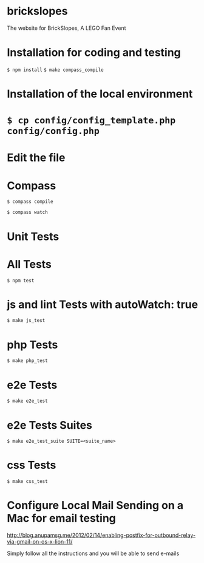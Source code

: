 brickslopes
===========

The website for BrickSlopes, A LEGO Fan Event

Installation for coding and testing
===================================

`$ npm install`
`$ make compass_compile`

Installation of the local environment
=====================================

# `$ cp config/config_template.php config/config.php `
# Edit the file

Compass
=======
`$ compass compile`

`$ compass watch`

Unit Tests
=========

# All Tests
`$ npm test`

# js and lint Tests with autoWatch: true
`$ make js_test`

# php Tests
`$ make php_test`

# e2e Tests
`$ make e2e_test`

# e2e Tests Suites
`$ make e2e_test_suite SUITE=<suite_name>`

# css Tests
`$ make css_test`

Configure Local Mail Sending on a Mac for email testing
=======================================================
http://blog.anupamsg.me/2012/02/14/enabling-postfix-for-outbound-relay-via-gmail-on-os-x-lion-11/

Simply follow all the instructions and you will be able to send e-mails
